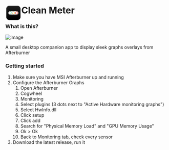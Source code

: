 # <img align="left" src="_imgs/Logo.png" height=50> Clean Meter

### What is this?
![image](https://user-images.githubusercontent.com/13068064/181916509-d0e8811f-0387-4498-b5bb-787e1e8484c6.png)

A small desktop companion app to display sleek graphs overlays from Afterburner

### Getting started
1. Make sure you have MSI Afterburner up and running
2. Configure the Afterburner Graphs
   1. Open Afterburner
   2. Cogwheel
   3. Monitoring
   4. Select plugins (3 dots next to "Active Hardware monitoring graphs")
   5. Select HwInfo.dll
   6. Click setup
   7. Click add
   8. Search for "Physical Memory Load" and "GPU Memory Usage"
   9. Ok > Ok
   10. Back to Monitoring tab, check every sensor
3. Download the latest release, run it
